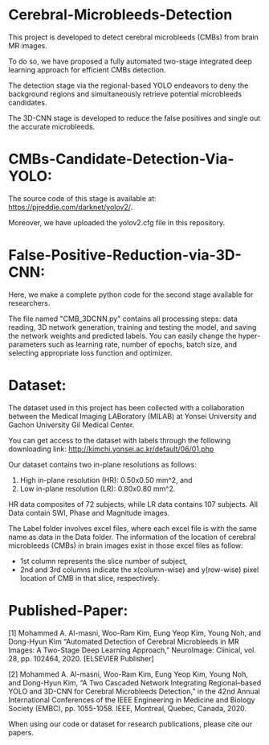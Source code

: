 # Cerebral-Microbleeds-Detection

This project is developed to detect cerebral microbleeds (CMBs) from brain MR images. 

To do so, we have proposed a fully automated two-stage integrated deep learning approach for efficient CMBs detection. 

The detection stage via the regional-based YOLO endeavors to deny the background regions and simultaneously retrieve potential microbleeds candidates. 

The 3D-CNN stage is developed to reduce the false positives and single out the accurate microbleeds.


# CMBs-Candidate-Detection-Via-YOLO:

The source code of this stage is available at: https://pjreddie.com/darknet/yolov2/.

Moreover, we have uploaded the yolov2.cfg file in this repository.

# False-Positive-Reduction-via-3D-CNN:

Here, we make a complete python code for the second stage available for researchers.

The file named "CMB_3DCNN.py" contains all processing steps: data reading, 3D network generation, training and testing the model, and saving the network weights and predicted labels.
You can easily change the hyper-parameters such as learning rate, number of epochs, batch size, and selecting appropriate loss function and optimizer.

# Dataset:
The dataset used in this project has been collected with a collaboration between the Medical Imaging LABoratory (MILAB) at Yonsei University and Gachon University Gil Medical Center.

You can get access to the dataset with labels through the following downloading link:
http://kimchi.yonsei.ac.kr/default/06/01.php

Our dataset contains two in-plane resolutions as follows:
1. High in-plane resolution (HR): 0.50x0.50 mm^2, and
2. Low in-plane resolution (LR): 0.80x0.80 mm^2.

HR data composites of 72 subjects, while LR data contains 107 subjects.
All Data contain SWI, Phase and Magnitude images.

The Label folder involves excel files, where each excel file is with the same name as data in the Data folder.
The information of the location of cerebral microbleeds (CMBs) in brain images exist in those excel files as follow:
- 1st column represents the slice number of subject,
- 2nd and 3rd columns indicate the x(column-wise) and y(row-wise) pixel location of CMB in that slice, respectively.

# Published-Paper:

[1] Mohammed A. Al-masni, Woo-Ram Kim, Eung Yeop Kim, Young Noh, and Dong-Hyun Kim “Automated Detection of Cerebral Microbleeds in MR Images: A Two-Stage Deep Learning Approach,” NeuroImage: Clinical, vol. 28, pp. 102464, 2020. [ELSEVIER Publisher]

[2] Mohammed A. Al-masni, Woo-Ram Kim, Eung Yeop Kim, Young Noh, and Dong-Hyun Kim, “A Two Cascaded Network Integrating Regional–based YOLO and 3D-CNN for Cerebral Microbleeds Detection,” in the 42nd Annual International Conferences of the IEEE Engineering in Medicine and Biology Society (EMBC), pp. 1055-1058. IEEE, Montreal, Quebec, Canada, 2020.

When using our code or dataset for research publications, please cite our papers.


